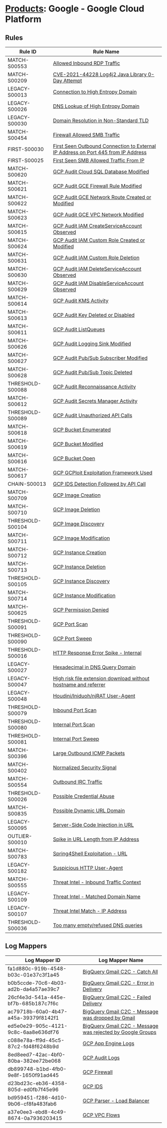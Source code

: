# [Products](README.md): Google - Google Cloud Platform

## Rules

|Rule ID|Rule Name|
|----|----|
|MATCH-S00553|[Allowed Inbound RDP Traffic](../rules/MATCH-S00553.md)|
|MATCH-S00209|[CVE-2021-44228 Log4j2 Java Library 0-Day Attempt](../rules/MATCH-S00209.md)|
|LEGACY-S00013|[Connection to High Entropy Domain](../rules/LEGACY-S00013.md)|
|LEGACY-S00026|[DNS Lookup of High Entropy Domain](../rules/LEGACY-S00026.md)|
|LEGACY-S00030|[Domain Resolution in Non-Standard TLD](../rules/LEGACY-S00030.md)|
|MATCH-S00454|[Firewall Allowed SMB Traffic](../rules/MATCH-S00454.md)|
|FIRST-S00030|[First Seen Outbound Connection to External IP Address on Port 445 from IP Address](../rules/FIRST-S00030.md)|
|FIRST-S00025|[First Seen SMB Allowed Traffic From IP](../rules/FIRST-S00025.md)|
|MATCH-S00620|[GCP Audit Cloud SQL Database Modified](../rules/MATCH-S00620.md)|
|MATCH-S00621|[GCP Audit GCE Firewall Rule Modified](../rules/MATCH-S00621.md)|
|MATCH-S00622|[GCP Audit GCE Network Route Created or Modified](../rules/MATCH-S00622.md)|
|MATCH-S00623|[GCP Audit GCE VPC Network Modified](../rules/MATCH-S00623.md)|
|MATCH-S00615|[GCP Audit IAM CreateServiceAccount Observed](../rules/MATCH-S00615.md)|
|MATCH-S00624|[GCP Audit IAM Custom Role Created or Modified](../rules/MATCH-S00624.md)|
|MATCH-S00631|[GCP Audit IAM Custom Role Deletion](../rules/MATCH-S00631.md)|
|MATCH-S00630|[GCP Audit IAM DeleteServiceAccount Observed](../rules/MATCH-S00630.md)|
|MATCH-S00629|[GCP Audit IAM DisableServiceAccount Observed](../rules/MATCH-S00629.md)|
|MATCH-S00614|[GCP Audit KMS Activity](../rules/MATCH-S00614.md)|
|MATCH-S00613|[GCP Audit Key Deleted or Disabled](../rules/MATCH-S00613.md)|
|MATCH-S00611|[GCP Audit ListQueues](../rules/MATCH-S00611.md)|
|MATCH-S00626|[GCP Audit Logging Sink Modified](../rules/MATCH-S00626.md)|
|MATCH-S00627|[GCP Audit Pub/Sub Subscriber Modified](../rules/MATCH-S00627.md)|
|MATCH-S00628|[GCP Audit Pub/Sub Topic Deleted](../rules/MATCH-S00628.md)|
|THRESHOLD-S00088|[GCP Audit Reconnaissance Activity](../rules/THRESHOLD-S00088.md)|
|MATCH-S00612|[GCP Audit Secrets Manager Activity](../rules/MATCH-S00612.md)|
|THRESHOLD-S00089|[GCP Audit Unauthorized API Calls](../rules/THRESHOLD-S00089.md)|
|MATCH-S00618|[GCP Bucket Enumerated](../rules/MATCH-S00618.md)|
|MATCH-S00619|[GCP Bucket Modified](../rules/MATCH-S00619.md)|
|MATCH-S00616|[GCP Bucket Open](../rules/MATCH-S00616.md)|
|MATCH-S00617|[GCP GCPloit Exploitation Framework Used](../rules/MATCH-S00617.md)|
|CHAIN-S00013|[GCP IDS Detection Followed by API Call](../rules/CHAIN-S00013.md)|
|MATCH-S00709|[GCP Image Creation](../rules/MATCH-S00709.md)|
|MATCH-S00710|[GCP Image Deletion](../rules/MATCH-S00710.md)|
|THRESHOLD-S00104|[GCP Image Discovery](../rules/THRESHOLD-S00104.md)|
|MATCH-S00711|[GCP Image Modification](../rules/MATCH-S00711.md)|
|MATCH-S00712|[GCP Instance Creation](../rules/MATCH-S00712.md)|
|MATCH-S00713|[GCP Instance Deletion](../rules/MATCH-S00713.md)|
|THRESHOLD-S00105|[GCP Instance Discovery](../rules/THRESHOLD-S00105.md)|
|MATCH-S00714|[GCP Instance Modification](../rules/MATCH-S00714.md)|
|MATCH-S00625|[GCP Permission Denied](../rules/MATCH-S00625.md)|
|THRESHOLD-S00091|[GCP Port Scan](../rules/THRESHOLD-S00091.md)|
|THRESHOLD-S00090|[GCP Port Sweep](../rules/THRESHOLD-S00090.md)|
|THRESHOLD-S00016|[HTTP Response Error Spike - Internal](../rules/THRESHOLD-S00016.md)|
|LEGACY-S00027|[Hexadecimal in DNS Query Domain](../rules/LEGACY-S00027.md)|
|LEGACY-S00047|[High risk file extension download without hostname and referrer](../rules/LEGACY-S00047.md)|
|LEGACY-S00048|[Houdini/Iniduoh/njRAT User-Agent](../rules/LEGACY-S00048.md)|
|THRESHOLD-S00079|[Inbound Port Scan](../rules/THRESHOLD-S00079.md)|
|THRESHOLD-S00080|[Internal Port Scan](../rules/THRESHOLD-S00080.md)|
|THRESHOLD-S00081|[Internal Port Sweep](../rules/THRESHOLD-S00081.md)|
|MATCH-S00396|[Large Outbound ICMP Packets](../rules/MATCH-S00396.md)|
|MATCH-S00402|[Normalized Security Signal](../rules/MATCH-S00402.md)|
|MATCH-S00554|[Outbound IRC Traffic](../rules/MATCH-S00554.md)|
|THRESHOLD-S00026|[Possible Credential Abuse](../rules/THRESHOLD-S00026.md)|
|MATCH-S00835|[Possible Dynamic URL Domain](../rules/MATCH-S00835.md)|
|LEGACY-S00095|[Server-Side Code Injection in URL](../rules/LEGACY-S00095.md)|
|OUTLIER-S00010|[Spike in URL Length from IP Address](../rules/OUTLIER-S00010.md)|
|MATCH-S00783|[Spring4Shell Exploitation - URL](../rules/MATCH-S00783.md)|
|LEGACY-S00182|[Suspicious HTTP User-Agent](../rules/LEGACY-S00182.md)|
|MATCH-S00555|[Threat Intel - Inbound Traffic Context](../rules/MATCH-S00555.md)|
|LEGACY-S00109|[Threat Intel - Matched Domain Name](../rules/LEGACY-S00109.md)|
|LEGACY-S00107|[Threat Intel Match - IP Address](../rules/LEGACY-S00107.md)|
|THRESHOLD-S00036|[Too many empty/refused DNS queries](../rules/THRESHOLD-S00036.md)|


## Log Mappers

|Log Mapper ID|Log Mapper Name|
|----|----|
|fa1d880c-919b-4548-b03c-01e37c3f1a45|[BigQuery Gmail C2C - Catch All](../mappings/fa1d880c-919b-4548-b03c-01e37c3f1a45.md)|
|b0b5ccde-70c6-4b03-ad2b-da4a57ae39c7|[BigQuery Gmail C2C - Error in Delivery](../mappings/b0b5ccde-70c6-4b03-ad2b-da4a57ae39c7.md)|
|26cf4e3d-541a-445e-bf7b-685b187c7f6c|[BigQuery Gmail C2C - Failed Delivery](../mappings/26cf4e3d-541a-445e-bf7b-685b187c7f6c.md)|
|ac79718b-60a0-4b47-a45a-39379f8142f1|[BigQuery Gmail C2C - Message was dropped by Gmail](../mappings/ac79718b-60a0-4b47-a45a-39379f8142f1.md)|
|ed5e0e29-905c-4121-9c8c-6aa8e636df76|[BigQuery Gmail C2C - Message was rejected by Google Groups](../mappings/ed5e0e29-905c-4121-9c8c-6aa8e636df76.md)|
|c088e78a-ff9d-45c5-87c2-fd48f6248b9d|[GCP App Engine Logs](../mappings/c088e78a-ff9d-45c5-87c2-fd48f6248b9d.md)|
|8ed8eed7-42ac-4bf0-80ba-382ee72be068|[GCP Audit Logs](../mappings/8ed8eed7-42ac-4bf0-80ba-382ee72be068.md)|
|db899748-b1bd-4fb0-9e8f-1650f91ad445|[GCP Firewall](../mappings/db899748-b1bd-4fb0-9e8f-1650f91ad445.md)|
|d23bd23c-eb36-4358-805d-ed0fb7f45e96|[GCP IDS](../mappings/d23bd23c-eb36-4358-805d-ed0fb7f45e96.md)|
|bd959451-f286-4d10-9b06-cf8fa483fab6|[GCP Parser - Load Balancer](../mappings/bd959451-f286-4d10-9b06-cf8fa483fab6.md)|
|a37e0ee3-ebd8-4c49-8674-0a7936203415|[GCP VPC Flows](../mappings/a37e0ee3-ebd8-4c49-8674-0a7936203415.md)|


